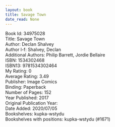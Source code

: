 ```yaml
---
layout: book
title: Savage Town
date_read: None
---
```


Book Id: 34975028<br />
Title: Savage Town<br />
Author: Declan Shalvey<br />
Author l-f: Shalvey, Declan<br />
Additional Authors: Philip Barrett, Jordie Bellaire<br />
ISBN: 1534302468<br />
ISBN13: 9781534302464<br />
My Rating: 0<br />
Average Rating: 3.49<br />
Publisher: Image Comics<br />
Binding: Paperback<br />
Number of Pages: 152<br />
Year Published: 2017<br />
Original Publication Year: <br />
Date Added: 2020/07/05<br />
Bookshelves: kupka-wstydu<br />
Bookshelves with positions: kupka-wstydu (#1671)<br />

